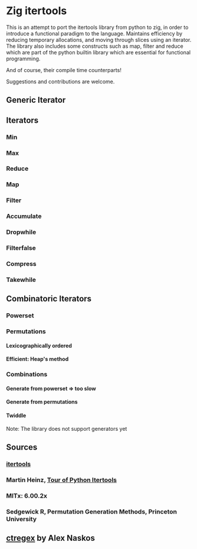 # Zig itertools

This is an attempt to port the itertools library from python to zig, in order to introduce a functional
paradigm to the language. Maintains efficiency by reducing temporary allocations, and moving through 
slices using an iterator. The library also includes some constructs such as map, filter and reduce which 
are part of the python builtin library which are essential for functional programming.

And of course, their compile time counterparts!

Suggestions and contributions are welcome.

## Generic Iterator

## Iterators

### Min

### Max

### Reduce

### Map

### Filter

### Accumulate

### Dropwhile

### Filterfalse

### Compress

### Takewhile

## Combinatoric Iterators

### Powerset

### Permutations

#### Lexicographically ordered

#### Efficient: Heap's method

### Combinations

#### Generate from powerset => too slow

#### Generate from permutations

#### Twiddle


Note: The library does not support generators yet

## Sources

### [itertools](https://docs.python.org/3/library/itertools.html#itertools-recipes)

### Martin Heinz, [Tour of Python Itertools](https://martinheinz.dev/blog/16)

### MITx: 6.00.2x

### Sedgewick R, Permutation Generation Methods, Princeton University

## [ctregex](https://github.com/alexnask/ctregex.zig) by Alex Naskos